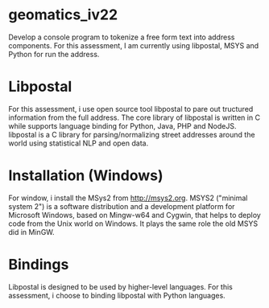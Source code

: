# geomatics_iv22
Develop a console program to tokenize a free form text into address components. For this assessment, I am currently using libpostal, MSYS and Python for run the address.
# Libpostal
For this assessment, i use open source tool libpostal to pare out tructured information from the full address. The core library of libpostal is written in C while supports language binding for Python, Java, PHP and NodeJS. libpostal is a C library for parsing/normalizing street addresses around the world using statistical NLP and open data.
# Installation (Windows)
For window, i install the MSys2 from http://msys2.org. MSYS2 ("minimal system 2") is a software distribution and a development platform for Microsoft Windows, based on Mingw-w64 and Cygwin, that helps to deploy code from the Unix world on Windows. It plays the same role the old MSYS did in MinGW.
# Bindings
Libpostal is designed to be used by higher-level languages. For this assessment, i choose to binding libpostal with Python languages.
